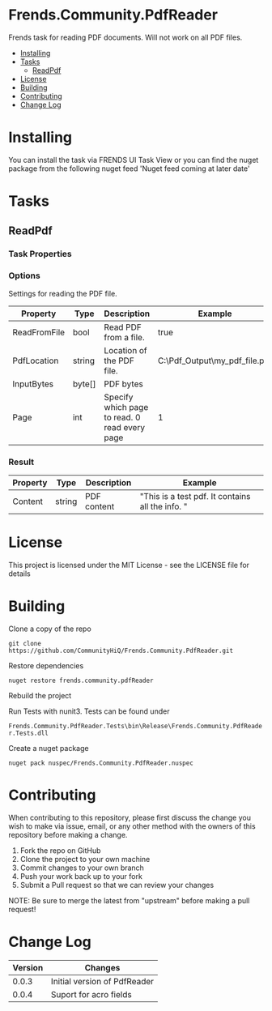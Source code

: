 # Frends.Community.PdfReader
Frends task for reading PDF documents. Will not work on all PDF files.

- [Installing](#installing)
- [Tasks](#tasks)
  - [ReadPdf](#readepdf)
- [License](#license)
- [Building](#building)
- [Contributing](#contributing)
- [Change Log](#change-log)

# Installing
You can install the task via FRENDS UI Task View or you can find the nuget package from the following nuget feed
'Nuget feed coming at later date'

Tasks
=====

## ReadPdf

### Task Properties

### Options

Settings for reading the PDF file.

| Property             | Type                 | Description                          | Example |
| ---------------------| ---------------------| ------------------------------------ | ----- |
| ReadFromFile | bool | Read PDF from a file. | true |
| PdfLocation | string | Location of the PDF file. | C:\Pdf_Output\my_pdf_file.pdf |
| InputBytes | byte[] | PDF bytes | |
| Page		  | int	   | Specify which page to read. 0 read every page  | 1 |



### Result
| Property             | Type                 | Description                          | Example |
| ---------------------| ---------------------| ------------------------------------ | ----- |
| Content | string | PDF content | "This is a test pdf. It contains all the info. " |


# License

This project is licensed under the MIT License - see the LICENSE file for details

# Building

Clone a copy of the repo

`git clone https://github.com/CommunityHiQ/Frends.Community.PdfReader.git`

Restore dependencies

`nuget restore frends.community.pdfReader`

Rebuild the project

Run Tests with nunit3. Tests can be found under

`Frends.Community.PdfReader.Tests\bin\Release\Frends.Community.PdfReader.Tests.dll`

Create a nuget package

`nuget pack nuspec/Frends.Community.PdfReader.nuspec`

# Contributing
When contributing to this repository, please first discuss the change you wish to make via issue, email, or any other method with the owners of this repository before making a change.

1. Fork the repo on GitHub
2. Clone the project to your own machine
3. Commit changes to your own branch
4. Push your work back up to your fork
5. Submit a Pull request so that we can review your changes

NOTE: Be sure to merge the latest from "upstream" before making a pull request!

# Change Log

| Version             | Changes                 |
| ---------------------| ---------------------|
| 0.0.3 | Initial version of PdfReader |
| 0.0.4 | Suport for acro fields |
